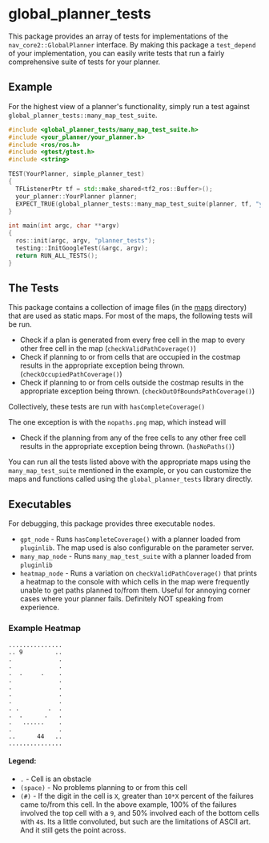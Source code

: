 # global_planner_tests

This package provides an array of tests for implementations of the `nav_core2::GlobalPlanner` interface. By making this package a `test_depend` of your implementation, you can easily write tests that run a fairly comprehensive suite of tests for your planner.

## Example
For the highest view of a planner's functionality, simply run a test against `global_planner_tests::many_map_test_suite`.

``` c++
#include <global_planner_tests/many_map_test_suite.h>
#include <your_planner/your_planner.h>
#include <ros/ros.h>
#include <gtest/gtest.h>
#include <string>

TEST(YourPlanner, simple_planner_test)
{
  TFListenerPtr tf = std::make_shared<tf2_ros::Buffer>();
  your_planner::YourPlanner planner;
  EXPECT_TRUE(global_planner_tests::many_map_test_suite(planner, tf, "your_planner_namespace"));
}

int main(int argc, char **argv)
{
  ros::init(argc, argv, "planner_tests");
  testing::InitGoogleTest(&argc, argv);
  return RUN_ALL_TESTS();
}
```

## The Tests
This package contains a collection of image files (in the [maps](maps) directory) that are used as static maps. For most of the maps, the following tests will be run.
 * Check if a plan is generated from every free cell in the map to every other free cell in the map (`checkValidPathCoverage()`)
 * Check if planning to or from cells that are occupied in the costmap results in the appropriate exception being thrown. (`checkOccupiedPathCoverage()`)
 * Check if planning to or from cells outside the costmap results in the appropriate exception being thrown. (`checkOutOfBoundsPathCoverage()`)

Collectively, these tests are run with `hasCompleteCoverage()`

The one exception is with the `nopaths.png` map, which instead will
 * Check if the planning from any of the free cells to any other free cell results in the appropriate exception being thrown. (`hasNoPaths()`)

You can run all the tests listed above with the appropriate maps using the `many_map_test_suite` mentioned in the example, or you can customize the maps and functions called using the `global_planner_tests` library directly.


## Executables
For debugging, this package provides three executable nodes.
 * `gpt_node` - Runs `hasCompleteCoverage()` with a planner loaded from `pluginlib`. The map used is also configurable on the parameter server.
 * `many_map_node` - Runs `many_map_test_suite` with a planner loaded from `pluginlib`
 * `heatmap_node` - Runs a variation on `checkValidPathCoverage()` that prints a heatmap to the console with which cells in the map were frequently unable to get paths planned to/from them. Useful for annoying corner cases where your planner fails. Definitely NOT speaking from experience.

 ### Example Heatmap
```
...............
.. 9         ..
.             .
.             .
.  .     .    .
.             .
.             .
.             .
.             .
. .        .  .
.  .      .   .
.   ......    .
.             .
..      44   ..
...............
```
#### Legend:
 * `.` - Cell is an obstacle
 * `(space)` - No problems planning to or from this cell
 * `(#)` - If the digit in the cell is `X`, greater than `10*X` percent of the failures came to/from this cell. In the above example, 100% of the failures involved the top cell with a `9`, and 50% involved each of the bottom cells with `4`s. Its a little convoluted, but such are the limitations of ASCII art. And it still gets the point across.
